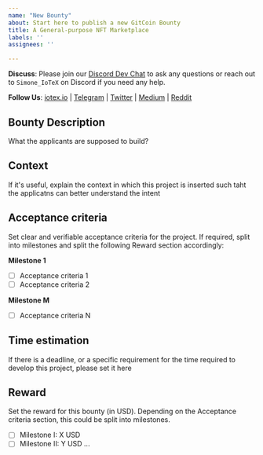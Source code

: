 ```yaml
---
name: "New Bounty"
about: Start here to publish a new GitCoin Bounty
title: A General-purpose NFT Marketplace
labels: ''
assignees: ''

---
```


**Discuss**: Please join our [Discord Dev Chat](https://discord.gg/gYkJ6EQVgu) to ask any questions or reach out to `Simone_IoTeX` on Discord if you need any help.

**Follow Us**: [iotex.io](https://iotex.io) | [Telegram](https://t.me/IoTeXGroup) | [Twitter](https://twitter.com/iotex_io) | [Medium](https://medium.com/@iotex) | [Reddit](https://www.reddit.com/r/IoTeX)

## Bounty Description
What the applicants are supposed to build?

## Context
If it's useful, explain the context in which this project is inserted such taht the applicatns can better understand the intent

## Acceptance criteria
Set clear and verifiable acceptance criteria for the project. If required, split into milestones and split the following Reward section accordingly:

**Milestone 1**
* [ ] Acceptance criteria 1
* [ ] Acceptance criteria 2

**Milestone M**
* [ ] Acceptance criteria N

## Time estimation
If there is a deadline, or a specific requirement for the time required to develop this project, please set it here

## Reward
Set the reward for this bounty (in USD). Depending on the Acceptance criteria section, this could be split into milestones.

* [ ] Milestone I: X USD
* [ ] Milestone II: Y USD
...
